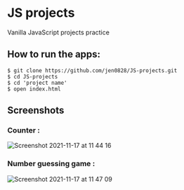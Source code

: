 # JS projects

Vanilla JavaScript projects practice

## How to run the apps:
```
$ git clone https://github.com/jen0828/JS-projects.git
$ cd JS-projects
$ cd 'project name'
$ open index.html
```
## Screenshots

### Counter :
![Screenshot 2021-11-17 at 11 44 16](https://user-images.githubusercontent.com/79845719/142196719-3f0217b2-ae5b-4af7-8f1d-296645133477.png)

### Number guessing game :
![Screenshot 2021-11-17 at 11 47 09](https://user-images.githubusercontent.com/79845719/142196802-320daf85-9946-4d21-9707-c2b7fbb63495.png)


